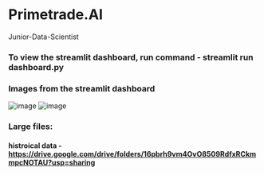 # Primetrade.AI
Junior-Data-Scientist

### To view the streamlit dashboard, run command - streamlit run dashboard.py
### Images from the streamlit dashboard
![image](https://github.com/user-attachments/assets/356bdb29-5f37-44b4-82dc-b57bc0196949)
![image](https://github.com/user-attachments/assets/9b883586-3e45-474a-8fb3-04612b33b255)


### Large files:
#### histroical data - https://drive.google.com/drive/folders/16pbrh9vm4OvO8509RdfxRCkmmpcNOTAU?usp=sharing
